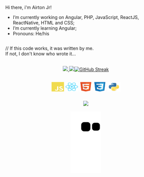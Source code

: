 Hi there, i'm Airton Jr!

-  I’m currently working on Angular, PHP, JavaScript, ReactJS, ReactNative, HTML and CSS;
-  I’m currently learning Angular;
-  Pronouns: He/his

##

<div>
// If this code works, it was written by me.<br>
 If not, I don't know who wrote it...
</div>

##


<div align="center">
  <a href="https://github.com/airtonvasconcelosjr">
  <img height="195em" src="https://github-readme-stats.vercel.app/api?username=airtonvasconcelosjr&show_icons=true&theme=dark&include_all_commits=true&count_private=true"/>
  <img src="[![GitHub Streak](https://github-readme-streak-stats.herokuapp.com/?user=airtonvasconcelosjr&theme=dark)](https://git.io/streak-stats)/>
</div>
  
[![GitHub Streak](https://github-readme-streak-stats.herokuapp.com/?user=airtonvasconcelosjr&theme=dark)](https://git.io/streak-stats) 
  
<div style="display: inline_block"><br>
  <img align="center" alt="Rafa-Js" height="30" width="40" src="https://raw.githubusercontent.com/devicons/devicon/master/icons/javascript/javascript-plain.svg">
  <img align="center" alt="Rafa-React" height="30" width="40" src="https://raw.githubusercontent.com/devicons/devicon/master/icons/react/react-original.svg">
  <img align="center" alt="Rafa-HTML" height="30" width="40" src="https://raw.githubusercontent.com/devicons/devicon/master/icons/html5/html5-original.svg">
  <img align="center" alt="Rafa-CSS" height="30" width="40" src="https://raw.githubusercontent.com/devicons/devicon/master/icons/css3/css3-original.svg">
  <img align="center" alt="Rafa-Python" height="30" width="40" src="https://raw.githubusercontent.com/devicons/devicon/master/icons/python/python-original.svg">
  </div>
  
##
<div>   
    <a href="https://www.linkedin.com/in/airton-j%C3%BAnior-8b1109236/)" target="_blank"><img src="https://img.shields.io/badge/-LinkedIn-%230077B5?style=for-the-badge&logo=linkedin&logoColor=white" target="_blank"></a> 
   
  ![Snake animation](https://github.com/airtonvasconcelosjr/airtonvasconcelosjr/blob/output/github-contribution-grid-snake.svg)
  
</div>  

